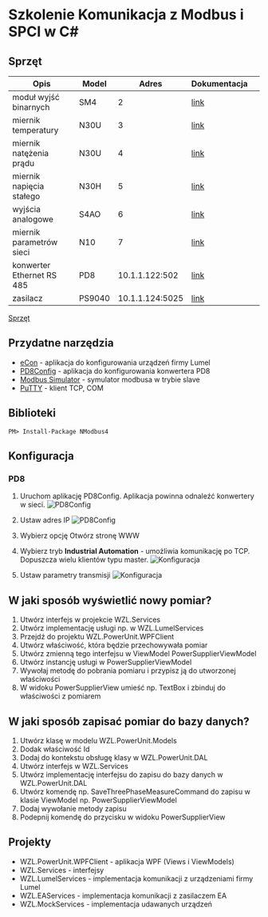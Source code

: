 # Szkolenie Komunikacja z Modbus i SPCI w C#

## Sprzęt
| Opis   | Model   | Adres  | Dokumentacja  |   |
|---|---|---|---|---|
| moduł wyjść binarnych   | SM4  | 2  |  [link](http://www.lumel.com.pl/download/Z2Z4L2x1bWVsL3BsL2RlZmF1bHRfbXVsdGlsaXN0YV9wbGlrb3cudjAvNDA2/sm4_07d_instrukcja_obslugi.pdf)  |   |
| miernik temperatury  | N30U  | 3  | [link](http://www.lumel.com.pl/download/Z2Z4L2x1bWVsL3BsL2RlZmF1bHRfbXVsdGlsaXN0YV9wbGlrb3cudjAvNjE1/n30u07a.pdf)|   |
| miernik natężenia prądu  | N30U  | 4  | [link](http://www.lumel.com.pl/download/Z2Z4L2x1bWVsL3BsL2RlZmF1bHRfbXVsdGlsaXN0YV9wbGlrb3cudjAvNjE1/n30u07a.pdf)  |   |
| miernik napięcia stałego | N30H  | 5  | [link](http://www.lumel.com.pl/download/Z2Z4L2x1bWVsL3BsL2RlZmF1bHRfbXVsdGlsaXN0YV9wbGlrb3cudjAvNjE3/n30h07a.pdf)  |   |
| wyjścia analogowe  | S4AO  | 6  | [link](http://www.lumel.com.pl/download/Z2Z4L2x1bWVsL3BsL2RlZmF1bHRfbXVsdGlsaXN0YV9wbGlrb3cudjAvNzQ4/s4ao07.pdf)  |   |
| miernik parametrów sieci  | N10  | 7  | [link](http://www.lumel.com.pl/download/Z2Z4L2x1bWVsL3BsL2RlZmF1bHRfbXVsdGlsaXN0YV9wbGlrb3cudjAvMzQ0/n10_io_interf_pl_05.01.2010.pdf)  |   |
| konwerter Ethernet RS 485 | PD8  | 10.1.1.122:502  | [link](http://www.lumel.com.pl/download/Z2Z4L2x1bWVsL3BsL2RlZmF1bHRfbXVsdGlsaXN0YV9wbGlrb3cudjAvMzk4/pd807f.pdf)  |   |
| zasilacz | PS9040  | 10.1.1.124:5025  | [link](http://www.elektroautomatik.de/en/interfaces-ifab.html)  |   |


[Sprzęt](https://content.screencast.com/users/Sulmar/folders/Default/media/26572c0d-2b92-4b14-bfed-9e7cc055a05a/DSC_0749.png)

## Przydatne narzędzia
- [eCon](http://www.lumel.com.pl/en/download/programmer_for_lumel_products/econ/) - aplikacja do konfigurowania urządzeń firmy Lumel 
- [PD8Config](http://www.lumel.com.pl/download/Z2Z4L2x1bWVsL2VuL2RlZmF1bHRfbXVsdGlsaXN0YV9wbGlrb3cudjAvMzQ2/pd8config_install_v2.1.exe.zip) - aplikacja do konfigurowania konwertera PD8
- [Modbus Simulator](http://www.plcsimulator.org/) - symulator modbusa w trybie slave 
- [PuTTY](https://www.chiark.greenend.org.uk/~sgtatham/putty/latest.html) - klient TCP, COM

## Biblioteki
~~~
PM> Install-Package NModbus4
~~~

## Konfiguracja

### PD8
1. Uruchom aplikację PD8Config. Aplikacja powinna odnaleźć konwertery w sieci.
![PD8Config](https://content.screencast.com/users/Sulmar/folders/Jing/media/6ed26d80-38a7-4db4-9f8c-932761de9fbd/2017-05-16_1555.png)

2. Ustaw adres IP
![PD8Config](https://content.screencast.com/users/Sulmar/folders/Jing/media/34e17557-788e-4c02-b9f2-5bcace7795ab/2017-05-16_1612.png)

3. Wybierz opcję Otwórz stronę WWW

4. Wybierz tryb **Industrial Automation** - umożliwia komunikację po TCP. Dopuszcza wielu klientów typu master.
![Konfiguracja](https://content.screencast.com/users/Sulmar/folders/Jing/media/d1ab6149-a0a7-419b-b91c-4356c076538f/2017-05-04_2017.png)

5. Ustaw parametry transmisji
![Konfiguracja](https://content.screencast.com/users/Sulmar/folders/Jing/media/abcfbf61-3ec6-4c0a-b18b-5f431bbe962e/pd8-config.png)





## W jaki sposób wyświetlić nowy pomiar?
1. Utwórz interfejs w projekcie WZL.Services
2. Utwórz implementację usługi np. w WZL.LumelServices
3. Przejdź do projektu WZL.PowerUnit.WPFClient
4. Utwórz właściwość, która będzie przechowywała pomiar
5. Utwórz zmienną tego interfejsu w ViewModel PowerSupplierViewModel
6. Utwórz instancję usługi w PowerSupplierViewModel 
7. Wywołaj metodę do pobrania pomiaru i przypisz ją do utworzonej właściwości
8. W widoku PowerSupplierView umieść np. TextBox i zbinduj do właściwości z pomiarem

## W jaki sposób zapisać pomiar do bazy danych?

1. Utwórz klasę w modelu WZL.PowerUnit.Models
2. Dodak właściwość Id
3. Dodaj do kontekstu obsługę klasy w WZL.PowerUnit.DAL
4. Utwórz interfejs w WZL.Services
5. Utwórz implementację interfejsu do zapisu do bazy danych w WZL.PowerUnit.DAL
6. Utwórz komendę np. SaveThreePhaseMeasureCommand 
do zapisu w klasie ViewModel np. PowerSupplierViewModel 
7. Dodaj wywołanie metody zapisu  
8. Podepnij komendę do przycisku w widoku PowerSupplierView


## Projekty
- WZL.PowerUnit.WPFClient - aplikacja WPF (Views i ViewModels)
- WZL.Services - interfejsy
- WZL.LumelServices - implementacja komunikacji z urządzeniami firmy Lumel
- WZL.EAServices - implementacja komunikacji z zasilaczem EA
- WZL.MockServices - implementacja udawanych urządzeń
